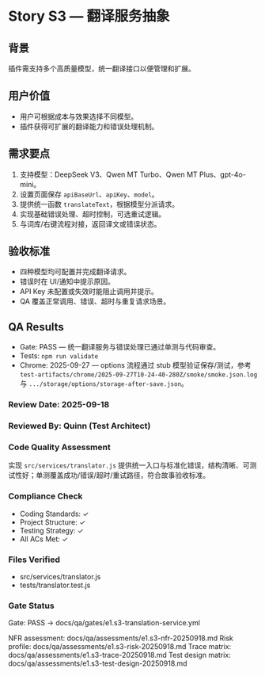 # Story S3 — 翻译服务抽象

## 背景
插件需支持多个高质量模型，统一翻译接口以便管理和扩展。

## 用户价值
- 用户可根据成本与效果选择不同模型。
- 插件获得可扩展的翻译能力和错误处理机制。

## 需求要点
1. 支持模型：DeepSeek V3、Qwen MT Turbo、Qwen MT Plus、gpt-4o-mini。
2. 设置页面保存 `apiBaseUrl`、`apiKey`、`model`。
3. 提供统一函数 `translateText`，根据模型分派请求。
4. 实现基础错误处理、超时控制，可选重试逻辑。
5. 与词库/右键流程对接，返回译文或错误状态。

## 验收标准
- 四种模型均可配置并完成翻译请求。
- 错误时在 UI/通知中提示原因。
- API Key 未配置或失效时能阻止调用并提示。
- QA 覆盖正常调用、错误、超时与重复请求场景。

## QA Results
- Gate: PASS — 统一翻译服务与错误处理已通过单测与代码审查。
- Tests: `npm run validate`
- Chrome: 2025-09-27 — options 流程通过 stub 模型验证保存/测试，参考 `test-artifacts/chrome/2025-09-27T10-24-40-280Z/smoke/smoke.json.log` 与 `.../storage/options/storage-after-save.json`。

### Review Date: 2025-09-18

### Reviewed By: Quinn (Test Architect)

### Code Quality Assessment

实现 `src/services/translator.js` 提供统一入口与标准化错误，结构清晰、可测试性好；单测覆盖成功/错误/超时/重试路径，符合故事验收标准。

### Compliance Check

- Coding Standards: ✓
- Project Structure: ✓
- Testing Strategy: ✓
- All ACs Met: ✓

### Files Verified

- src/services/translator.js
- tests/translator.test.js

### Gate Status

Gate: PASS → docs/qa/gates/e1.s3-translation-service.yml

NFR assessment: docs/qa/assessments/e1.s3-nfr-20250918.md
Risk profile: docs/qa/assessments/e1.s3-risk-20250918.md
Trace matrix: docs/qa/assessments/e1.s3-trace-20250918.md
Test design matrix: docs/qa/assessments/e1.s3-test-design-20250918.md
